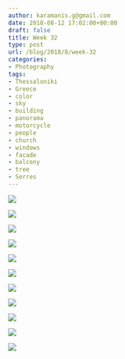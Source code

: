 ```yaml
---
author: karamanis.g@gmail.com
date: 2018-08-12 17:02:00+00:00
draft: false
title: Week 32
type: post
url: /blog/2018/8/week-32
categories:
- Photography
tags:
- Thessaloniki
- Greece
- color
- sky
- building
- panorama
- motorcycle
- people
- church
- windows
- facade
- balcony
- tree
- Serres
---
```




  
   ![](https://images.squarespace-cdn.com/content/v1/4f3f61bae4b063b909445965/1534083394806-HKXRPOIWSISQNDMTG67N/ke17ZwdGBToddI8pDm48kK60W-ob1oA2Fm-j4E_9NQB7gQa3H78H3Y0txjaiv_0fDoOvxcdMmMKkDsyUqMSsMWxHk725yiiHCCLfrh8O1z4YTzHvnKhyp6Da-NYroOW3ZGjoBKy3azqku80C789l0kD6Ec8Uq9YczfrzwR7e2Mh5VMMOxnTbph8FXiclivDQnof69TlCeE0rAhj6HUpXkw/IMG_0041.jpg?format=original)

  

  
   ![](https://images.squarespace-cdn.com/content/v1/4f3f61bae4b063b909445965/1534083398124-QNWYOWQK1N8O3WDQLNSO/ke17ZwdGBToddI8pDm48kJ3pMwpzzjxFYhCjO9rvSl97gQa3H78H3Y0txjaiv_0fDoOvxcdMmMKkDsyUqMSsMWxHk725yiiHCCLfrh8O1z5QPOohDIaIeljMHgDF5CVlOqpeNLcJ80NK65_fV7S1UQU7urmUBRDVAiikbwQnlrQ4f64EAH8WEKnX4xSXSfIkGG0XwADNPuScWbN_Q97KlA/IMG_0059.jpg?format=original)

  

  
   ![](https://images.squarespace-cdn.com/content/v1/4f3f61bae4b063b909445965/1534083412326-TE1K735441PCNPHUQW2A/ke17ZwdGBToddI8pDm48kBQ_OmUn0XNjqwyBYOIFwXV7gQa3H78H3Y0txjaiv_0fDoOvxcdMmMKkDsyUqMSsMWxHk725yiiHCCLfrh8O1z4YTzHvnKhyp6Da-NYroOW3ZGjoBKy3azqku80C789l0p5uBJOnOmCWBN4JfYsIDyRB3ELHLLET9s1anQygWAMDSh6zbPa8Vo37A4r2-aOSIQ/IMG_0061.jpg?format=original)

  

  
   ![](https://images.squarespace-cdn.com/content/v1/4f3f61bae4b063b909445965/1534083483709-73CKT7IG0N81SVM4CAD2/ke17ZwdGBToddI8pDm48kBQ_OmUn0XNjqwyBYOIFwXV7gQa3H78H3Y0txjaiv_0fDoOvxcdMmMKkDsyUqMSsMWxHk725yiiHCCLfrh8O1z4YTzHvnKhyp6Da-NYroOW3ZGjoBKy3azqku80C789l0p5uBJOnOmCWBN4JfYsIDyRB3ELHLLET9s1anQygWAMDSh6zbPa8Vo37A4r2-aOSIQ/IMG_0101.jpg?format=original)

  

  
   ![](https://images.squarespace-cdn.com/content/v1/4f3f61bae4b063b909445965/1534083535553-VHG8V5L8BE2ZG090PBK6/ke17ZwdGBToddI8pDm48kBQ_OmUn0XNjqwyBYOIFwXV7gQa3H78H3Y0txjaiv_0fDoOvxcdMmMKkDsyUqMSsMWxHk725yiiHCCLfrh8O1z4YTzHvnKhyp6Da-NYroOW3ZGjoBKy3azqku80C789l0p5uBJOnOmCWBN4JfYsIDyRB3ELHLLET9s1anQygWAMDSh6zbPa8Vo37A4r2-aOSIQ/IMG_0124.jpg?format=original)

  

  
   ![](https://images.squarespace-cdn.com/content/v1/4f3f61bae4b063b909445965/1534083430903-7GC2ZU0VHUU0ZI3NL292/ke17ZwdGBToddI8pDm48kK60W-ob1oA2Fm-j4E_9NQB7gQa3H78H3Y0txjaiv_0fDoOvxcdMmMKkDsyUqMSsMWxHk725yiiHCCLfrh8O1z4YTzHvnKhyp6Da-NYroOW3ZGjoBKy3azqku80C789l0kD6Ec8Uq9YczfrzwR7e2Mh5VMMOxnTbph8FXiclivDQnof69TlCeE0rAhj6HUpXkw/IMG_0065.jpg?format=original)

  

  
   ![](https://images.squarespace-cdn.com/content/v1/4f3f61bae4b063b909445965/1534083500467-1QV6VW7EUGA6ZJA5503X/ke17ZwdGBToddI8pDm48kJWESn34Lzp2k0q13e86ifcUqsxRUqqbr1mOJYKfIPR7LoDQ9mXPOjoJoqy81S2I8N_N4V1vUb5AoIIIbLZhVYwL8IeDg6_3B-BRuF4nNrNcQkVuAT7tdErd0wQFEGFSnMlLjpsAbDQxy9zeFgWUlmhYVpNKBUGkBUR1QpLZJhtBhBMrodh58V3m6cGkuBlutQ/IMG_0064.jpg?format=original)

  

  
   ![](https://images.squarespace-cdn.com/content/v1/4f3f61bae4b063b909445965/1534083446394-E0DXPGQ0PWNDIPPB9Q49/ke17ZwdGBToddI8pDm48kBQ_OmUn0XNjqwyBYOIFwXV7gQa3H78H3Y0txjaiv_0fDoOvxcdMmMKkDsyUqMSsMWxHk725yiiHCCLfrh8O1z4YTzHvnKhyp6Da-NYroOW3ZGjoBKy3azqku80C789l0p5uBJOnOmCWBN4JfYsIDyRB3ELHLLET9s1anQygWAMDSh6zbPa8Vo37A4r2-aOSIQ/IMG_0073.jpg?format=original)

  

  
   ![](https://images.squarespace-cdn.com/content/v1/4f3f61bae4b063b909445965/1534083501124-F4EWY8HLHAYSCNDDHEPT/ke17ZwdGBToddI8pDm48kK60W-ob1oA2Fm-j4E_9NQB7gQa3H78H3Y0txjaiv_0fDoOvxcdMmMKkDsyUqMSsMWxHk725yiiHCCLfrh8O1z4YTzHvnKhyp6Da-NYroOW3ZGjoBKy3azqku80C789l0kD6Ec8Uq9YczfrzwR7e2Mh5VMMOxnTbph8FXiclivDQnof69TlCeE0rAhj6HUpXkw/IMG_0103.jpg?format=original)

  

  
   ![](https://images.squarespace-cdn.com/content/v1/4f3f61bae4b063b909445965/1534083519980-KTDRE05OD5P1ERBETJSU/ke17ZwdGBToddI8pDm48kDHPSfPanjkWqhH6pl6g5ph7gQa3H78H3Y0txjaiv_0fDoOvxcdMmMKkDsyUqMSsMWxHk725yiiHCCLfrh8O1z4YTzHvnKhyp6Da-NYroOW3ZGjoBKy3azqku80C789l0mwONMR1ELp49Lyc52iWr5dNb1QJw9casjKdtTg1_-y4jz4ptJBmI9gQmbjSQnNGng/IMG_0106.jpg?format=original)

  

  
   ![](https://images.squarespace-cdn.com/content/v1/4f3f61bae4b063b909445965/1534083530225-9C91TNOL7593RL30XOME/ke17ZwdGBToddI8pDm48kDHPSfPanjkWqhH6pl6g5ph7gQa3H78H3Y0txjaiv_0fDoOvxcdMmMKkDsyUqMSsMWxHk725yiiHCCLfrh8O1z4YTzHvnKhyp6Da-NYroOW3ZGjoBKy3azqku80C789l0mwONMR1ELp49Lyc52iWr5dNb1QJw9casjKdtTg1_-y4jz4ptJBmI9gQmbjSQnNGng/IMG_0105.jpg?format=original)

  



